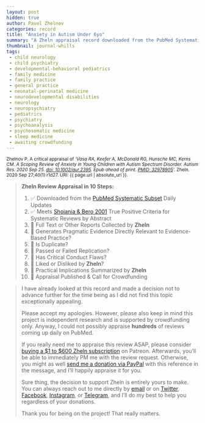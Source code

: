 ```yaml
---
layout: post
hidden: true
author: Pavel Zhelnov
categories: record
title: "Anxiety in Autism Under 6yo"
summary: "A Zheln appraisal record downloaded from the PubMed Systematic Subset daily updates."
thumbnail: journal-whills
tags:
 - child neurology
 - child psychiatry
 - developmental-behavioral pediatrics
 - family medicine
 - family practice
 - general practice
 - neonatal-perinatal medicine
 - neurodevelopmental disabilities
 - neurology
 - neuropsychiatry
 - pediatrics
 - psychiatry
 - psychoanalysis
 - psychosomatic medicine
 - sleep medicine
 - awaiting crowdfunding
---
```


<small id="citation">Zhelnov P. A critical appraisal of _‘Vasa RA, Keefer A, McDonald RG, Hunsche MC, Kerns CM. A Scoping Review of Anxiety in Young Children with Autism Spectrum Disorder. Autism Res. 2020 Sep 25. [doi: 10.1002/aur.2395](https://doi.org/10.1002/aur.2395). Epub ahead of print. [PMID: 32978905](https://pubmed.gov/32978905)’._ Zheln. 2020 Sep 27;40(1):r1d27. URI: {{ page.url | absolute_url }}.</small>

> **Zheln Review Appraisal in 10 Steps:**
>
> 1. ✅ Downloaded from the [PubMed Systematic Subset](https://github.com/p1m-ortho/qs-global-ortho-search-queries/blob/global-sr-query/README.md) Daily Updates
> 2. ✅ Meets [Shojania & Bero 2001](https://www.researchgate.net/publication/11820967_Taking_Advantage_of_the_Explosion_of_Systematic_Reviews_An_Efficient_MEDLINE_Search_Strategy) True Positive Criteria for Systematic Reviews by Abstract
> 3. 🔄 Full Text or Other Reports Collected by **Zheln**
> 4. 🔄 Generates Pragmatic Evidence Directly Relevant to Evidence-Based Practice?
> 5. 🔄 Is Duplicate?
> 6. 🔄 Passed or Failed Replication?
> 7. 🔄 Has Critical Conduct Flaws?
> 8. 🔄 Liked or Disliked by **Zheln**?
> 9. 🔄 Practical Implications Summarized by **Zheln**
> 10. 🔄 Appraisal Published & Call for Crowdfunding

> I have already looked at this record and made a decision not to advance further for the time being as I did not find this topic exceptionally appealing.
>
> Please accept my apologies. However, please also keep in mind this project is independent research and is supported by crowdfunding only. Anyway, I could not possibly appraise **hundreds** of reviews coming up daily on PubMed.
> 
> If you really need me to appraise this review ASAP, please consider [buying a $1 to $600 Zheln subscription](https://patreon.com/zheln) on Patreon. Afterwards, you’ll be able to immediately PM me with the review request. Otherwise, you might as well [send me a donation via PayPal](https://paypal.me/pjelnov) with this reference in the message, and I’ll happily appraise it for you.
> 
> Sure thing, the decision to support Zheln is entirely yours to make. You can always reach out to me directly by [email](mailto:pavel@zheln.com) or on [Twitter](https://twitter.com/drzhelnov), [Facebook](https://facebook.com/drzhelnov), [Instagram](https://instagram.com/igzheln), or [Telegram](https://t.me/drzhelnov), and I’ll do my best to help you regardless of your donations.
> 
> Thank you for being on the project! That really matters.

